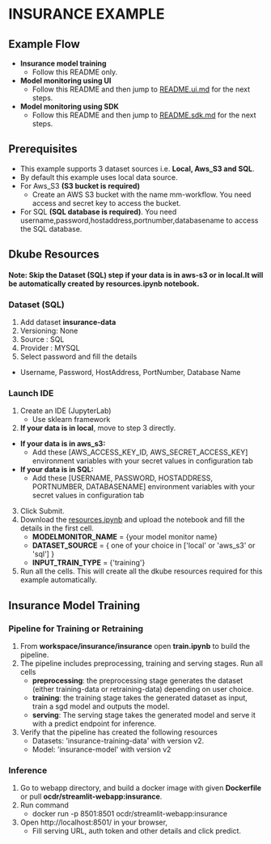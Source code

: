 # INSURANCE EXAMPLE

## Example Flow
- **Insurance model training** 
  - Follow this README only.
- **Model monitoring using UI**
  - Follow this README and then jump to [README.ui.md](https://github.com/pallavi-pannu-oc/model-monitoring/blob/SDK/insurance/README.ui.md) for the next steps.
- **Model monitoring using SDK**
  - Follow this README and then jump to [README.sdk.md](https://github.com/pallavi-pannu-oc/model-monitoring/blob/SDK/insurance/README.sdk.md) for the next steps.

## Prerequisites
- This example supports 3 dataset sources i.e. **Local, Aws_S3 and SQL**. 
- By default this example uses local data source.
- For Aws_S3 **(S3 bucket is required)**
  - Create an AWS S3 bucket with the name mm-workflow. You need access and secret key to access the bucket.
- For SQL **(SQL database is required)**. You need username,password,hostaddress,portnumber,databasename to access the SQL database.


## Dkube Resources
#### Note: Skip the Dataset (SQL) step if your data is in aws-s3 or in local.It will be automatically created by resources.ipynb notebook.

### Dataset (SQL)
1. Add dataset **insurance-data**
2. Versioning: None
3. Source : SQL
4. Provider : MYSQL
5. Select password and fill the details
- Username, Password, HostAddress, PortNumber, Database Name
   

### Launch IDE
1. Create an IDE (JupyterLab)
   - Use sklearn framework
2. **If your data is in local**, move to step 3 directly.
  - **If your data is in aws_s3:**
     - Add these [AWS_ACCESS_KEY_ID, AWS_SECRET_ACCESS_KEY] environment variables with your secret values in configuration tab 
  - **If your data is in SQL:**
     - Add these [USERNAME, PASSWORD, HOSTADDRESS, PORTNUMBER, DATABASENAME] environment variables with your secret values in configuration tab    
3. Click Submit.
4. Download the [resources.ipynb]() and upload the notebook and fill the details in the first cell.
     - **MODELMONITOR_NAME** = {your model monitor name}
     - **DATASET_SOURCE** = { one of your choice in ['local' or 'aws_s3' or 'sql'] }
     - **INPUT_TRAIN_TYPE** = {'training'}
5. Run all the cells. This will create all the dkube resources required for this example automatically.

## Insurance Model Training

### Pipeline for Training or Retraining
1. From **workspace/insurance/insurance** open **train.ipynb** to build the pipeline.
2. The pipeline includes preprocessing, training and serving stages. Run all cells
     - **preprocessing**: the preprocessing stage generates the dataset (either training-data or retraining-data) depending on user choice.
     - **training**: the training stage takes the generated dataset as input, train a sgd model and outputs the model.
     - **serving**: The serving stage takes the generated model and serve it with a predict endpoint for inference. 
3. Verify that the pipeline has created the following resources
     - Datasets: 'insurance-training-data' with version v2.
     - Model: 'insurance-model' with version v2

### Inference
1. Go to webapp directory, and build a docker image with given **Dockerfile** or pull **ocdr/streamlit-webapp:insurance**.
2. Run command  
     - docker run -p 8501:8501 ocdr/streamlit-webapp:insurance 
3. Open http://localhost:8501/ in your browser,
     - Fill serving URL, auth token and other details and click predict.
